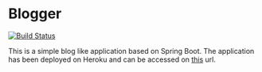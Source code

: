 # Blogger

[![Build Status](https://api.travis-ci.org/RadheSravan/blogger.svg?branch=master)](https://travis-ci.org/RadheSravan/blogger)

This is a simple blog like application based on Spring Boot. The application has been deployed on Heroku and can be accessed on [this](https://technocrat.herokuapp.com) url.
